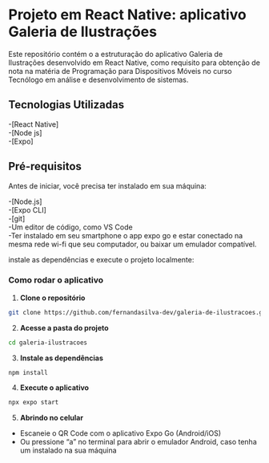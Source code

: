 # **Projeto em React Native: aplicativo Galeria de Ilustrações**

Este repositório contém o a estruturação do aplicativo Galeria de Ilustrações desenvolvido em React Native, como requisito para obtenção de nota na matéria de Programação para Dispositivos Móveis no curso Tecnólogo em análise e desenvolvimento de sistemas.

## **Tecnologias Utilizadas**

-[React Native]  
-[Node js]  
-[Expo]  

## **Pré-requisitos**

Antes de iniciar, você precisa ter instalado em sua máquina:  

-[Node.js]  
-[Expo CLI]  
-[git]  
-Um editor de código, como VS Code  
-Ter instalado em seu smartphone o app expo go e estar conectado na mesma rede wi-fi que seu computador, ou baixar um emulador compatível.  

instale as dependências e execute o projeto localmente:  

###  **Como rodar o aplicativo**

1. **Clone o repositório**

```bash
git clone https://github.com/fernandasilva-dev/galeria-de-ilustracoes.git
```

2. **Acesse a pasta do projeto**

```bash
cd galeria-ilustracoes
```

3. **Instale as dependências**

```bash
npm install
```

4. **Execute o aplicativo**

```bash
npx expo start
```

5. **Abrindo no celular**

* Escaneie o QR Code com o aplicativo Expo Go (Android/iOS)
* Ou pressione “a” no terminal para abrir o emulador Android, caso tenha um instalado na sua máquina
